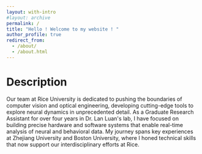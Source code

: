 ```yaml
---
layout: with-intro
#layout: archive
permalink: /
title: "Hello ! Welcome to my website ! "
author_profile: true
redirect_from: 
  - /about/
  - /about.html
---
```

Description
======
Our team at Rice University is dedicated to pushing the boundaries of computer vision and optical engineering, developing cutting-edge tools to explore neural dynamics in unprecedented detail. As a Graduate Research Assistant for over four years in Dr. Lan Luan's lab, I have focused on building precise hardware and software systems that enable real-time analysis of neural and behavioral data. My journey spans key experiences at Zhejiang University and Boston University, where I honed technical skills that now support our interdisciplinary efforts at Rice.
